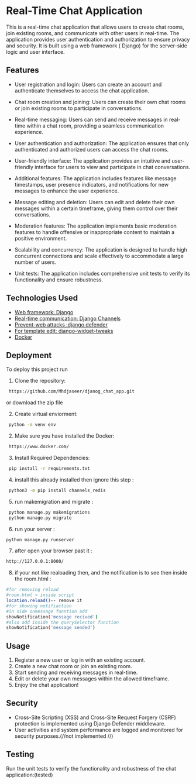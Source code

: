 
# Real-Time Chat Application

This is a real-time chat application that allows users to create chat rooms, join existing rooms, and communicate with other users in real-time. The application provides user authentication and authorization to ensure privacy and security. It is built using a web framework ( Django) for the server-side logic and user interface.


## Features

* User registration and login: Users can create an account and authenticate themselves to access the chat application.

* Chat room creation and joining: Users can create their own chat rooms or join existing rooms to participate in conversations.
* Real-time messaging: Users can send and receive messages in real-time within a chat room, providing a seamless communication experience.
* User authentication and authorization: The application ensures that only authenticated and authorized users can access the chat rooms.
* User-friendly interface: The application provides an intuitive and user-friendly interface for users to view and participate in chat conversations.
* Additional features: The application includes features like message timestamps, user presence indicators, and notifications for new messages to enhance the user experience.
* Message editing and deletion: Users can edit and delete their own messages within a certain timeframe, giving them control over their conversations.
* Moderation features: The application implements basic moderation features to handle offensive or inappropriate content to maintain a positive environment.
* Scalability and concurrency: The application is designed to handle high concurrent connections and scale effectively to accommodate a large number of users.
* Unit tests: The application includes comprehensive unit tests to verify its functionality and ensure robustness.

## Technologies Used

 - [Web framework: Django](https://www.djangoproject.com/)
 - [Real-time communication: Django Channels](https://channels.readthedocs.io/en/stable/)
 - [Prevent-web attacks :django defender](https://django-defender.readthedocs.io/en/latest/)
 - [For template edit: django-widget-tweaks](https://pypi.org/project/django-widget-tweaks/)
 - [Docker](https://www.docker.com/)

## Deployment

To deploy this project run


1. Clone the repository:

```bash
 https://github.com/Mhdjaseer/djanog_chat_app.git
```
or download the zip file 

2. Create virtual enviorment:

```bash
 python -m venv env
```
2. Make sure you have installed the Docker:

```bash
 https://www.docker.com/
```
3. Install Required Dependencies:

```bash
 pip install -r requirements.txt

```
4. install this already installed then ignore this step :

```bash
 python3 -m pip install channels_redis

```
5. run makemigration and migrate :

```bash
 python manage.py makemigrations
 python manage.py migrate

```
6. run your server :

```bash
python manage.py runserver 

```
7. after open your browser past it  :

```bash
http://127.0.0.1:8000/

```

8. if your not like realoading then, and the notification is to see then inside the room.html   :

```bash
#for removing reload 
#room.html > inside script  
location.reload()-- remove it
#for showing notifiaction 
#in side onmessage funntion add
showNotification('message recived')
#also add inside the querySelector function 
showNotification('message sended')

```


## Usage

1. Register a new user or log in with an existing account.
2. Create a new chat room or join an existing room.
3. Start sending and receiving messages in real-time.
4. Edit or delete your own messages within the allowed timeframe.
5. Enjoy the chat application!

## Security

- Cross-Site Scripting (XSS) and Cross-Site Request Forgery (CSRF) protection is implemented using Django Defender middleware.
- User activities and system performance are logged and monitored for security purposes.(//not implemented //)

## Testing

Run the unit tests to verify the functionality and robustness of the chat application:(tested)
